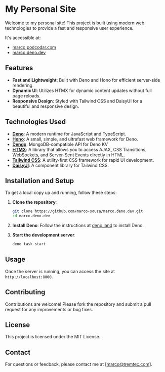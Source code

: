 # My Personal Site

Welcome to my personal site! This project is built using modern web technologies to provide a fast and responsive user experience.

It's accessible at:
- [marco.podcodar.com](https://marco.deno.dev)
- [marco.deno.dev](https://marco.deno.dev)

## Features

- **Fast and Lightweight**: Built with Deno and Hono for efficient server-side rendering.
- **Dynamic UI**: Utilizes HTMX for dynamic content updates without full page reloads.
- **Responsive Design**: Styled with Tailwind CSS and DaisyUI for a beautiful and responsive design.

## Technologies Used

- [**Deno**](https://github.com/denoland/deno): A modern runtime for JavaScript and TypeScript.
- [**Hono**](https://github.com/honojs/hono): A small, simple, and ultrafast web framework for Deno.
- [**Dengo**](https://github.com/copilotzhq/dengo): MongoDB-compatible API for Deno KV
- [**HTMX**](https://github.com/bigskysoftware/htmx): A library that allows you to access AJAX, CSS Transitions, WebSockets, and Server-Sent Events directly in HTML.
- [**Tailwind CSS**](https://github.com/tailwindlabs/tailwindcss): A utility-first CSS framework for rapid UI development.
- [**DaisyUI**](https://github.com/saadeghi/daisyui): A component library for Tailwind CSS.

## Installation and Setup

To get a local copy up and running, follow these steps:

1. **Clone the repository**:
   ```bash
   git clone https://github.com/marco-souza/marco.deno.dev.git
   cd marco.deno.dev
   ```

2. **Install Deno**: Follow the instructions at [deno.land](https://deno.land/#installation) to install Deno.

3. **Start the development server**:
   ```bash
   deno task start
   ```

## Usage

Once the server is running, you can access the site at `http://localhost:8000`.

## Contributing

Contributions are welcome! Please fork the repository and submit a pull request for any improvements or bug fixes.

## License

This project is licensed under the MIT License.

## Contact

For questions or feedback, please contact me at [marco@tremtec.com].

